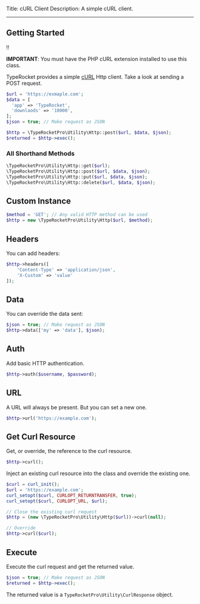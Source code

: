 Title: cURL Client
Description: A simple cURL client.

---

## Getting Started

!!

**IMPORTANT**: You must have the PHP cURL extension installed to use this class.

TypeRocket provides a simple [cURL](https://www.php.net/manual/en/book.curl.php) Http client. Take a look at sending a POST request.

```php
$url = 'https://exmaple.com';  
$data = [  
  'app' => 'TypeRocket',  
  'downlaods' => '10000',  
];  
$json = true; // Make request as JSON

$http = \TypeRocketPro\Utility\Http::post($url, $data, $json);
$returned = $http->exec();
```

### All Shorthand Methods

```php
\TypeRocketPro\Utility\Http::get($url);
\TypeRocketPro\Utility\Http::post($url, $data, $json);
\TypeRocketPro\Utility\Http::put($url, $data, $json);
\TypeRocketPro\Utility\Http::delete($url, $data, $json);
```

## Custom Instance

```php
$method = 'GET'; // Any valid HTTP method can be used
$http = new \TypeRocketPro\Utility\Http($url, $method);
```

## Headers

You can add headers:

```php
$http->headers([
    'Content-Type' => 'application/json',
	'X-Custom' => 'value'
]);
```

## Data

You can override the data sent:

```php
$json = true; // Make request as JSON
$http->data(['my' => 'data'], $json);
```

## Auth

Add basic HTTP authentication.

```php
$http->auth($username, $password);
```

## URL

A URL will always be present. But you can set a new one.

```php
$http->url('https://example.com');
```

## Get Curl Resource

Get, or override, the reference to the curl resource.

```php
$http->curl();
```

Inject an existing curl resource into the class and override the existing one.

```php
$curl = curl_init();
$url = 'https://example.com';
curl_setopt($curl, CURLOPT_RETURNTRANSFER, true);
curl_setopt($curl, CURLOPT_URL, $url);

// Close the existing curl request
$http = (new \TypeRocketPro\Utility\Http($url))->curl(null);

// Override
$http->curl($curl);
```

## Execute

Execute the curl request and get the returned value.

```php
$json = true; // Make request as JSON
$returned = $http->exec();
```

The returned value is a `TypeRocketPro\Utility\CurlResponse` object.

